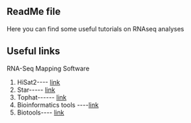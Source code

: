 ## ReadMe file

Here you can find some useful tutorials on RNAseq analyses

## Useful links

RNA-Seq Mapping Software

1. HiSat2---- [link](https://ccb.jhu.edu/software/hisat2/)
2. Star----- [link](https://github.com/alexdobin/STAR)
3. Tophat------ [link](http://tophat.cbcb.umd.edu/)
4. Bioinformatics tools ----[link](https://bioinformaticshome.com/tools/msa/descriptions/Multi-LAGAN.html#gsc.tab=0)
5. Biotools---- [link](https://services.healthtech.dtu.dk/?Seq2Logo-2.0)
